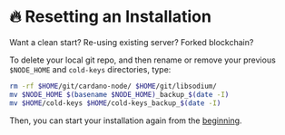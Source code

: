 # :fire: Resetting an Installation

Want a clean start? Re-using existing server? Forked blockchain?

To delete your local git repo, and then rename or remove your previous `$NODE_HOME` and `cold-keys` directories, type:

```bash
rm -rf $HOME/git/cardano-node/ $HOME/git/libsodium/
mv $NODE_HOME $(basename $NODE_HOME)_backup_$(date -I)
mv $HOME/cold-keys $HOME/cold-keys_backup_$(date -I)
```

Then, you can start your installation again from the [beginning](../README.md).